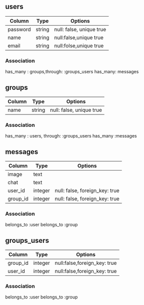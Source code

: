 ## users
|Column|Type|Options|
|------|----|-------|
|password|string|null: false, unique true|  　　　　　　　　　　　　　　#integer(数字),string(文字)
|name|string|null:false,unique true|
|email|string|null:folse,unique true|
### Association
has_many : groups,through: :groups_users
has_many: messages

## groups
|Column|Type|Options|
|------|----|-------|
|name|string|null: false, unique true|
### Association
has_many : users, through: :groups_users
has_many :messages


## messages
|Column|Type|Options|
|------|----|-------|
|image|text||
|chat|text||
|user_id|integer|null: false, foreign_key: true|
|group_id|integer|null: false, foreign_key: true|
### Association
belongs_to :user
belongs_to :group



## groups_users
|Column|Type|Options|
|------|----|-------|
|group_id|integer|null:false,foreign_key: true|
|user_id|integer|null:false,foreign_key: true|
### Association
belongs_to :user
belongs_to :group




